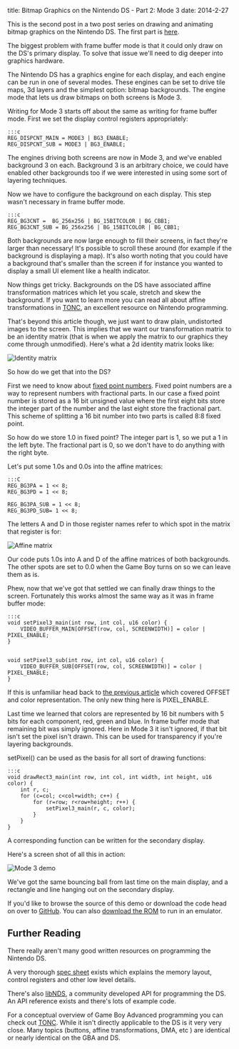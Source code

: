 title: Bitmap Graphics on the Nintendo DS - Part 2: Mode 3
date: 2014-2-27

This is the second post in a two post series on drawing and animating bitmap graphics on the Nintendo DS.
The first part is [here](bitmap-graphics-on-the-nintendo-ds-part-1-framebuffer-mode.html).

The biggest problem with frame buffer mode is that it could only draw on the DS's primary display.
To solve that issue we'll need to dig deeper into graphics hardware.

The Nintendo DS has a graphics engine for each display, and each engine can be run in one of several modes.
These engines can be set to drive tile maps, 3d layers and the simplest option: bitmap backgrounds.
The engine mode that lets us draw bitmaps on both screens is Mode 3.

Writing for Mode 3 starts off about the same as writing for frame buffer mode.
First we set the display control registers appropriately:

    :::c
    REG_DISPCNT_MAIN = MODE3 | BG3_ENABLE;
    REG_DISPCNT_SUB = MODE3 | BG3_ENABLE;

The engines driving both screens are now in Mode 3, and we've enabled background 3 on each.
Background 3 is an arbitrary choice, we could have enabled other backgrounds too if we were interested in using some sort of layering techniques.

Now we have to configure the background on each display.
This step wasn't necessary in frame buffer mode.

    :::c
    REG_BG3CNT =  BG_256x256 | BG_15BITCOLOR | BG_CBB1;
    REG_BG3CNT_SUB = BG_256x256 | BG_15BITCOLOR | BG_CBB1;

Both backgrounds are now large enough to fill their screens, in fact they're larger than necessary!
It's possible to scroll these around (for example if the background is displaying  a map).
It's also worth noting that you could have a background that's smaller than the screen if for instance you wanted to display a small UI element like a health indicator.

Now things get tricky.
Backgrounds on the DS have associated affine transformation matrices which let you scale, stretch and skew the background.
If you want to learn more you can read all about affine transformations in [TONC](http://www.coranac.com/tonc/text/affine.htm), an excellent resource on Nintendo programming.

That's beyond this article though, we just want to draw plain, undistorted images to the screen.
This implies that we want our transformation matrix to be an identity matrix (that is when we apply the matrix to our graphics they come through unmodified).
Here's what a 2d identity matrix looks like:

![Identity matrix](/static/images/identity_matrix.png)

So how do we get that into the DS?

First we need to know about [fixed point numbers](https://instruct1.cit.cornell.edu/Courses/ee476/Math/index.html).
Fixed point numbers are a way to represent numbers with fractional parts.
In our case a fixed point number is stored as a 16 bit unsigned value where the first eight bits store the integer part of the number and the last eight store the fractional part.
This scheme of splitting a 16 bit number into two parts is called 8:8 fixed point.

So how do we store 1.0 in fixed point?
The integer part is 1, so we put a 1 in the left byte.
The fractional part is 0, so we don't have to do anything with the right byte.

Let's put some 1.0s and 0.0s into the affine matrices:

    :::C
    REG_BG3PA = 1 << 8;
    REG_BG3PD = 1 << 8;

    REG_BG3PA_SUB = 1 << 8;
    REG_BG3PD_SUB= 1 << 8;

The letters A and D in those register names refer to which spot in the matrix that register is for:

![Affine matrix](/static/images/affinematrix.png)

Our code puts 1.0s into A and D of the affine matrices of both backgrounds.
The other spots are set to 0.0 when the Game Boy turns on so we can leave them as is.

Phew, now that we've got that settled we can finally draw things to the screen.
Fortunately this works almost the same way as it was in frame buffer mode:

    :::c
    void setPixel3_main(int row, int col, u16 color) {
        VIDEO_BUFFER_MAIN[OFFSET(row, col, SCREENWIDTH)] = color | PIXEL_ENABLE;
    }


    void setPixel3_sub(int row, int col, u16 color) {
        VIDEO_BUFFER_SUB[OFFSET(row, col, SCREENWIDTH)] = color | PIXEL_ENABLE;
    }

If this is unfamiliar head back to [the previous article](bitmap-graphics-on-the-nintendo-ds-part-1-framebuffer-mode.html) which covered OFFSET and color representation.
The only new thing here is PIXEL\_ENABLE.

Last time we learned that colors are represented by 16 bit numbers with 5 bits for each component, red, green and blue.
In frame buffer mode that remaining bit was simply ignored.
Here in Mode 3 it isn't ignored, if that bit isn't set the pixel isn't drawn.
This can be used for transparency if you're layering backgrounds.

setPixel() can be used as the basis for all sort of drawing functions:

    :::c
    void drawRect3_main(int row, int col, int width, int height, u16 color) {
        int r, c;
        for (c=col; c<col+width; c++) {
            for (r=row; r<row+height; r++) {
                setPixel3_main(r, c, color);
            }
        }
    }

A corresponding function can be written for the secondary display.

Here's a screen shot of all this in action:

![Mode 3 demo](/static/images/mode3.png)

We've got the same bouncing ball from last time on the main display, and a rectangle and line hanging out on the secondary display.

If you'd like to browse the source of this demo or download the code head on over to [GitHub](https://github.com/pmallory/nds_mode3_bitmaps).
You can also [download the ROM](/static/bin/nds_mode3_bitmaps.nds) to run in an emulator.

Further Reading
---------------
There really aren't many good written resources on programming the Nintendo DS.

A very thorough [spec sheet](http://nocash.emubase.de/gbatek.htm) exists which explains the memory layout, control registers and other low level details.

There's also [libNDS](http://libnds.devkitpro.org/), a community developed API for programming the DS.
An API reference exists and there's lots of example code.

For a conceptual overview of Game Boy Advanced programming you can check out [TONC](http://www.coranac.com/tonc).
While it isn't directly applicable to the DS is it very very close.
Many topics (buttons, affine transformations, DMA, etc ) are identical or nearly identical on the GBA and DS.
